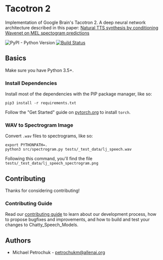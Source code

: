 # Tacotron 2

Implementation of Google Brain's Tacotron 2. A deep neural network architecture described in this paper: [Natural TTS synthesis by conditioning Wavenet on MEL spectogram predictions](https://arxiv.org/pdf/1712.05884.pdf)

![PyPI - Python Version](https://img.shields.io/badge/python-3.5%2C%203.6-blue.svg?style=flat-square)
[![Build Status](https://img.shields.io/travis/AI2Incubator/Tacotron-2/master.svg?style=flat-square)](https://travis-ci.org/AI2Incubator/Tacotron-2)

## Basics

Make sure you have Python 3.5+.

### Install Dependencies

Install most of the dependencies with the PIP package manager, like so:

    pip3 install -r requirements.txt

Follow the "Get Started" guide on [pytorch.org](pytorch.org) to install ``torch``.

### WAV to Spectrogram Image

Convert ``.wav`` files to spectrograms, like so:

    export PYTHONPATH=.
    python3 src/spectrogram.py tests/_test_data/lj_speech.wav

Following this command, you'll find the file ``tests/_test_data/lj_speech_spectrogram.png``

## Contributing

Thanks for considering contributing!

### Contributing Guide

Read our [contributing guide](https://github.com/PetrochukM/Chatty_Speech_Models/blob/master/CONTRIBUTING.md) to learn about our development process, how to propose bugfixes and improvements, and how to build and test your changes to Chatty_Speech_Models.


## Authors

* Michael Petrochuk - petrochukm@allenai.org
